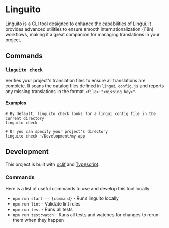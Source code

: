# Linguito

Linguito is a CLI tool designed to enhance the capabilities of [Lingui](https://lingui.dev/). It provides advanced utilities to ensure smooth internationalization (i18n) workflows, making it a great companion for managing translations in your project.

## Commands

### `linguito check`

Verifies your project's translation files to ensure all translations are complete. It scans the catalog files defined in `lingui.config.js` and reports any missing translations in the format `<file>:"<missing_key>"`.

#### Examples

```shell
# By default, linguito check looks for a lingui config file in the current directory
linguito check

# Or you can specify your project's directory
linguito check ~/Development/my-app
```

## Development

This project is built with [oclif](https://oclif.io/) and [Typescript](https://www.typescriptlang.org/).

### Commands

Here is a list of useful commands to use and develop this tool locally:
- `npm run start -- {command}` - Runs linguito locally
- `npm run lint` - Validate lint rules
- `npm run test` - Runs all tests
- `npm run test:watch` - Runs all tests and watches for changes to rerun them when they happen
